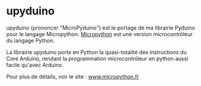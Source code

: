 # upyduino

upyduino (prononcer "MicroPyduino") est le portage de ma librairie Pyduino pour le langage Micropython. [Micropython](https://micropython.org/) est une version microcontrôleur du langage Python.

La librairie upyduino porte en Python la quasi-totalité des instructions du Core Arduino, rendant la programmation microcontrôleur en python aussi facile qu'avec Arduino. 

Pour plus de détails, voir le site : www.micropython.fr 
